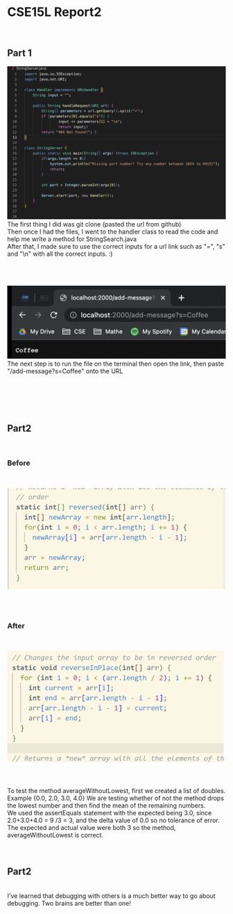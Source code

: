 # CSE15L Report2
&nbsp;
&nbsp;
&nbsp;
&nbsp;
&nbsp;
## Part 1
![Image](p1.png)
<br />
The first thing I did was git clone (pasted the url from github) <br />
Then once I had the files, I went to the handler class to read the code and help me write a method for StringSearch.java<br />
After that, I made sure to use the correct inputs for a url link such as "=", "s" and "\n" with all the correct inputs. :) <br />
<br />
<br />
<br />


![Image](p2.png)
<br />
The next step is to run the file on the terminal then open the link, then paste "/add-message?s=Coffee" onto the URL <br />

<br />
<br />
<br />
<br />

## Part2

<br />

### Before

<br />

![Image](p5.png)

<br />
<br />

### After

<br />

![Image](p4.png)

<br />
<br />
To test the method averageWithoutLowest, first we created a list of doubles. Example {0.0, 2.0, 3.0, 4.0} We are testing whether of not the method drops the lowest number and then find the mean of the remaining numbers. <br /> We used the assertEquals statement with the expected being 3.0, since 2.0+3.0+4.0 = 9 /3 = 3, and the delta value of 0.0 so no tolerance of error. <br /> The expected and actual value were both 3 so the method, averageWithoutLowest is correct. <br />
<br />
<br />

## Part2

<br />
I've learned that debugging with others is a much better way to go about debugging. Two brains are better than one! 
